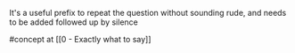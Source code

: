 It's a useful prefix to repeat the question without sounding rude, and needs to be added followed up by silence

#concept at [[0 - Exactly what to say]]